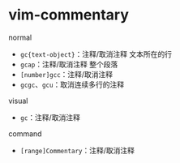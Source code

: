 # vim-commentary

normal

- `gc{text-object}`：注释/取消注释 文本所在的行
- `gcap`：注释/取消注释 整个段落
- `[number]gcc`：注释/取消注释
- `gcgc`、`gcu`：取消连续多行的注释

visual

- `gc`：注释/取消注释

command

- `[range]Commentary`：注释/取消注释
